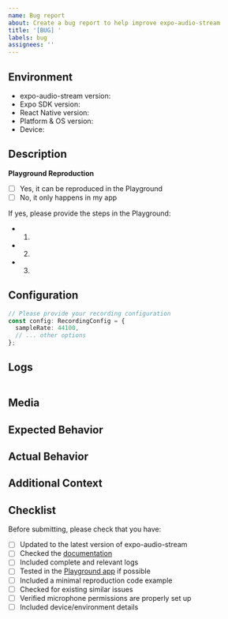 ```yaml
---
name: Bug report
about: Create a bug report to help improve expo-audio-stream
title: '[BUG] '
labels: bug
assignees: ''
---
```


## Environment
- expo-audio-stream version: <!-- e.g., 1.2.0 -->
- Expo SDK version: <!-- e.g., 49.0.0 -->
- React Native version: <!-- e.g., 0.72.3 -->
- Platform & OS version: <!-- e.g., iOS 16.5, Android 13, Web Chrome 115 -->
- Device: <!-- e.g., iPhone 14 Pro, Pixel 7 -->

## Description
<!-- A clear and concise description of the issue -->

**Playground Reproduction**
<!-- Have you tried reproducing this in our Playground app? -->
<!-- https://deeeed.github.io/expo-audio-stream/playground -->
- [ ] Yes, it can be reproduced in the Playground
- [ ] No, it only happens in my app

If yes, please provide the steps in the Playground:

- 1. 
- 2. 
- 3. 



## Configuration

```ts
// Please provide your recording configuration
const config: RecordingConfig = {
  sampleRate: 44100,
  // ... other options
};
```


## Logs
<!-- 
To help debug the issue, please start the recording with logging enabled:

```ts
const result = await startRecording({
  ...config,
  logger: console, // Enable detailed logging
});
```

Then paste the relevant logs here:
-->
```log
```


## Media
<!-- 
Please provide any relevant media that demonstrates the issue:
- Screen recording showing the problem
- Audio sample that demonstrates the issue
- Screenshots of any error messages

You can record your screen using:
- iOS: Built-in screen recording (Control Center)
- Android: Built-in screen recording or ADB
- Web: Browser dev tools or screen recording software
-->

## Expected Behavior
<!-- What did you expect to happen? -->

## Actual Behavior
<!-- What actually happened instead? -->

## Additional Context
<!-- Add any other context about the problem here -->

## Checklist
Before submitting, please check that you have:
- [ ] Updated to the latest version of expo-audio-stream
- [ ] Checked the [documentation](https://deeeed.github.io/expo-audio-stream/docs/)
- [ ] Included complete and relevant logs
- [ ] Tested in the [Playground app](https://deeeed.github.io/expo-audio-stream/playground) if possible
- [ ] Included a minimal reproduction code example
- [ ] Checked for existing similar issues
- [ ] Verified microphone permissions are properly set up
- [ ] Included device/environment details 
